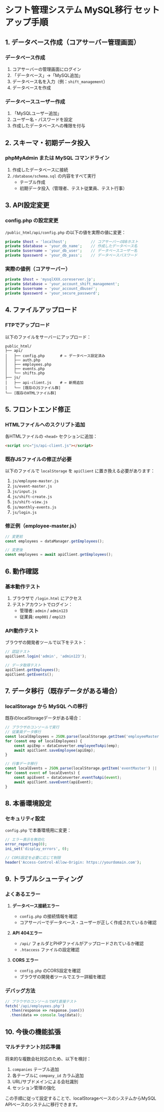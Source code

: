 # シフト管理システム MySQL移行 セットアップ手順

## 1. データベース作成（コアサーバー管理画面）

### データベース作成
1. コアサーバーの管理画面にログイン
2. 「データベース」→「MySQL追加」
3. データベース名を入力（例：`shift_management`）
4. データベースを作成

### データベースユーザー作成
1. 「MySQLユーザー追加」
2. ユーザー名・パスワードを設定
3. 作成したデータベースへの権限を付与

## 2. スキーマ・初期データ投入

### phpMyAdmin または MySQL コマンドライン
1. 作成したデータベースに接続
2. `/database/schema.sql` の内容をすべて実行
   - テーブル作成
   - 初期データ投入（管理者、テスト従業員、テスト行事）

## 3. API設定変更

### config.php の設定変更
`/public_html/api/config.php` の以下の値を実際の値に変更：

```php
private $host = 'localhost';           // コアサーバーのDBホスト
private $database = 'your_db_name';    // 作成したデータベース名
private $username = 'your_db_user';    // データベースユーザー名  
private $password = 'your_db_pass';    // データベースパスワード
```

### 実際の値例（コアサーバー）
```php
private $host = 'mysqlXXX.coreserver.jp';
private $database = 'your_account_shift_management';
private $username = 'your_account_dbuser';
private $password = 'your_secure_password';
```

## 4. ファイルアップロード

### FTPでアップロード
以下のファイルをサーバーにアップロード：

```
public_html/
├── api/
│   ├── config.php       # ← データベース設定済み
│   ├── auth.php
│   ├── employees.php
│   ├── events.php
│   └── shifts.php
├── js/
│   ├── api-client.js    # ← 新規追加
│   └── [既存のJSファイル群]
└── [既存のHTMLファイル群]
```

## 5. フロントエンド修正

### HTMLファイルへのスクリプト追加
各HTMLファイルの `<head>` セクションに追加：

```html
<script src="js/api-client.js"></script>
```

### 既存JSファイルの修正が必要
以下のファイルで `localStorage` を `apiClient` に置き換える必要があります：

1. `js/employee-master.js`
2. `js/event-master.js`
3. `js/input.js`
4. `js/shift-create.js`
5. `js/shift-view.js`
6. `js/monthly-events.js`
7. `js/login.js`

### 修正例（employee-master.js）
```javascript
// 変更前
const employees = dataManager.getEmployees();

// 変更後
const employees = await apiClient.getEmployees();
```

## 6. 動作確認

### 基本動作テスト
1. ブラウザで `/login.html` にアクセス
2. テストアカウントでログイン：
   - 管理者: `admin` / `admin123`
   - 従業員: `emp001` / `emp123`

### API動作テスト
ブラウザの開発者ツールで以下をテスト：
```javascript
// 認証テスト
apiClient.login('admin', 'admin123');

// データ取得テスト
apiClient.getEmployees();
apiClient.getEvents();
```

## 7. データ移行（既存データがある場合）

### localStorage から MySQL への移行
既存のlocalStorageデータがある場合：

```javascript
// ブラウザのコンソールで実行
// 従業員データ移行
const localEmployees = JSON.parse(localStorage.getItem('employeeMaster') || '[]');
for (const emp of localEmployees) {
    const apiEmp = dataConverter.employeeToApi(emp);
    await apiClient.saveEmployee(apiEmp);
}

// 行事データ移行
const localEvents = JSON.parse(localStorage.getItem('eventMaster') || '[]');
for (const event of localEvents) {
    const apiEvent = dataConverter.eventToApi(event);
    await apiClient.saveEvent(apiEvent);
}
```

## 8. 本番環境設定

### セキュリティ設定
`config.php` で本番環境用に変更：

```php
// エラー表示を無効化
error_reporting(0);
ini_set('display_errors', 0);

// CORS設定を必要に応じて制限
header('Access-Control-Allow-Origin: https://yourdomain.com');
```

## 9. トラブルシューティング

### よくあるエラー
1. **データベース接続エラー**
   - `config.php` の接続情報を確認
   - コアサーバーでデータベース・ユーザーが正しく作成されているか確認

2. **API 404エラー**
   - `/api/` フォルダとPHPファイルがアップロードされているか確認
   - `.htaccess` ファイルの設定確認

3. **CORS エラー**
   - `config.php` のCORS設定を確認
   - ブラウザの開発者ツールでエラー詳細を確認

### デバッグ方法
```javascript
// ブラウザのコンソールでAPI直接テスト
fetch('/api/employees.php')
  .then(response => response.json())
  .then(data => console.log(data));
```

## 10. 今後の機能拡張

### マルチテナント対応準備
将来的な複数会社対応のため、以下を検討：

1. `companies` テーブル追加
2. 各テーブルに `company_id` カラム追加
3. URL/サブドメインによる会社識別
4. セッション管理の強化

この手順に従って設定することで、localStorageベースのシステムからMySQL APIベースのシステムに移行できます。